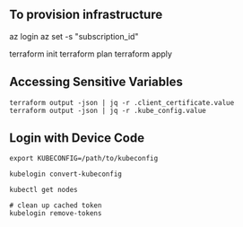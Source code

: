 ## To provision infrastructure
az login
az set -s "subscription_id"

terraform init
terraform plan
terraform apply

## Accessing Sensitive Variables
```
terraform output -json | jq -r .client_certificate.value
terraform output -json | jq -r .kube_config.value
```

## Login with Device Code
```
export KUBECONFIG=/path/to/kubeconfig

kubelogin convert-kubeconfig

kubectl get nodes

# clean up cached token
kubelogin remove-tokens
```